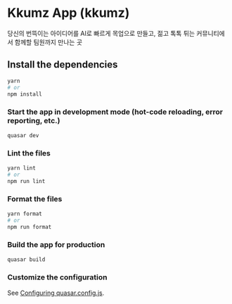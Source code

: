 # Kkumz App (kkumz)

당신의 번뜩이는 아이디어를 AI로 빠르게 목업으로 만들고, 젊고 톡톡 튀는 커뮤니티에서 함께할 팀원까지 만나는 곳

## Install the dependencies

```bash
yarn
# or
npm install
```

### Start the app in development mode (hot-code reloading, error reporting, etc.)

```bash
quasar dev
```

### Lint the files

```bash
yarn lint
# or
npm run lint
```

### Format the files

```bash
yarn format
# or
npm run format
```

### Build the app for production

```bash
quasar build
```

### Customize the configuration

See [Configuring quasar.config.js](https://v2.quasar.dev/quasar-cli-vite/quasar-config-js).
